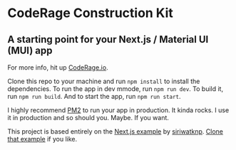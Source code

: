 # CodeRage Construction Kit

## A starting point for your Next.js / Material UI (MUI) app

For more info, hit up [CodeRage.io](https://www.codrage.io).

Clone this repo to your machine and run `npm install` to install the dependencies. To run the app in dev mmode, run `npm run dev`. To build it, run `npm run build`. And to start the app, run `npm run start`.

I highly recommend [PM2](https://pm2.keymetrics.io/) to run your app in production. It kinda rocks. I use it in production and so should you. Maybe. If you want.

This project is based entirely on the [Next.js example](https://github.com/mui/material-ui/tree/master/examples/nextjs) by [siriwatknp](https://github.com/siriwatknp). [Clone that example](https://github.com/mui/material-ui) if you like.
